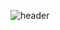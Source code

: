 ![header](https://capsule-render.vercel.app/api?type=venom&height=200&text=Geo-Wall-E&fontSize=70&color=0:8871e5,100:b678c4&stroke=b678c4)
  
                                                                  
